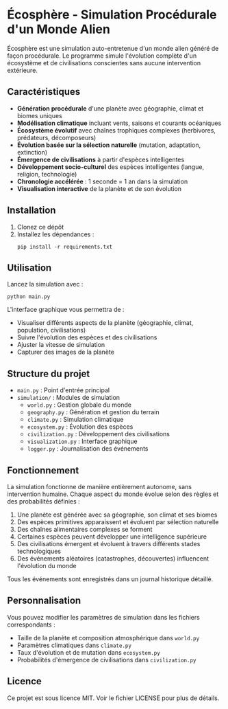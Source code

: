 # Écosphère - Simulation Procédurale d'un Monde Alien

Écosphère est une simulation auto-entretenue d'un monde alien généré de façon procédurale. Le programme simule l'évolution complète d'un écosystème et de civilisations conscientes sans aucune intervention extérieure.

## Caractéristiques

- **Génération procédurale** d'une planète avec géographie, climat et biomes uniques
- **Modélisation climatique** incluant vents, saisons et courants océaniques
- **Écosystème évolutif** avec chaînes trophiques complexes (herbivores, prédateurs, décomposeurs)
- **Évolution basée sur la sélection naturelle** (mutation, adaptation, extinction)
- **Émergence de civilisations** à partir d'espèces intelligentes
- **Développement socio-culturel** des espèces intelligentes (langue, religion, technologie)
- **Chronologie accélérée** : 1 seconde = 1 an dans la simulation
- **Visualisation interactive** de la planète et de son évolution

## Installation

1. Clonez ce dépôt
2. Installez les dépendances :
   ```
   pip install -r requirements.txt
   ```

## Utilisation

Lancez la simulation avec :
```
python main.py
```

L'interface graphique vous permettra de :
- Visualiser différents aspects de la planète (géographie, climat, population, civilisations)
- Suivre l'évolution des espèces et des civilisations
- Ajuster la vitesse de simulation
- Capturer des images de la planète

## Structure du projet

- `main.py` : Point d'entrée principal
- `simulation/` : Modules de simulation
  - `world.py` : Gestion globale du monde
  - `geography.py` : Génération et gestion du terrain
  - `climate.py` : Simulation climatique
  - `ecosystem.py` : Évolution des espèces
  - `civilization.py` : Développement des civilisations
  - `visualization.py` : Interface graphique
  - `logger.py` : Journalisation des événements

## Fonctionnement

La simulation fonctionne de manière entièrement autonome, sans intervention humaine. Chaque aspect du monde évolue selon des règles et des probabilités définies :

1. Une planète est générée avec sa géographie, son climat et ses biomes
2. Des espèces primitives apparaissent et évoluent par sélection naturelle
3. Des chaînes alimentaires complexes se forment
4. Certaines espèces peuvent développer une intelligence supérieure
5. Des civilisations émergent et évoluent à travers différents stades technologiques
6. Des événements aléatoires (catastrophes, découvertes) influencent l'évolution du monde

Tous les événements sont enregistrés dans un journal historique détaillé.

## Personnalisation

Vous pouvez modifier les paramètres de simulation dans les fichiers correspondants :
- Taille de la planète et composition atmosphérique dans `world.py`
- Paramètres climatiques dans `climate.py`
- Taux d'évolution et de mutation dans `ecosystem.py`
- Probabilités d'émergence de civilisations dans `civilization.py`

## Licence

Ce projet est sous licence MIT. Voir le fichier LICENSE pour plus de détails.